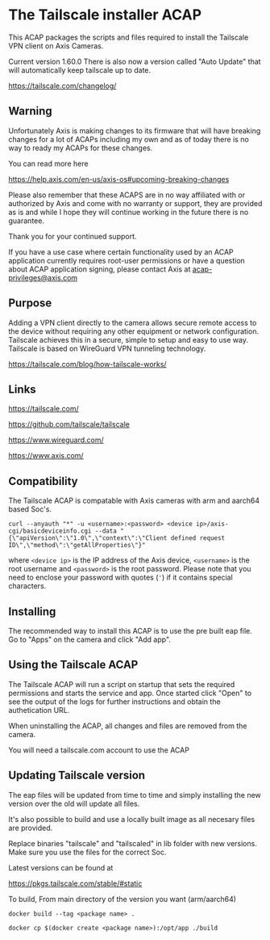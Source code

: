 # The Tailscale installer ACAP

This ACAP packages the scripts and files required to install the Tailscale VPN client on Axis Cameras.

Current version 1.60.0
There is also now a version called "Auto Update" that will automatically keep tailscale up to date.

https://tailscale.com/changelog/

## Warning
Unfortunately Axis is making changes to its firmware that will have breaking changes for a lot of ACAPs including my own and as of today there is no way to ready my ACAPs for these changes.
 
You can read more here
 
https://help.axis.com/en-us/axis-os#upcoming-breaking-changes

Please also remember that these ACAPS are in no way affiliated with or authorized by Axis and come with no warranty or support, they are provided as is and while I hope they will continue working in the future there is no guarantee.

Thank you for your continued support.

If you have a use case where certain functionality used by an ACAP application currently requires root-user permissions or have a question about ACAP application signing, please contact Axis at acap-privileges@axis.com

## Purpose

Adding a VPN client directly to the camera allows secure remote access to the device without requiring any other equipment or network configuration.
Tailscale achieves this in a secure, simple to setup and easy to use way.
Tailscale is based on WireGuard VPN tunneling technology.

https://tailscale.com/blog/how-tailscale-works/

## Links

https://tailscale.com/

https://github.com/tailscale/tailscale 

https://www.wireguard.com/

https://www.axis.com/

## Compatibility

The Tailscale ACAP is compatable with Axis cameras with arm and aarch64 based Soc's.

```
curl --anyauth "*" -u <username>:<password> <device ip>/axis-cgi/basicdeviceinfo.cgi --data "{\"apiVersion\":\"1.0\",\"context\":\"Client defined request ID\",\"method\":\"getAllProperties\"}"
```

where `<device ip>` is the IP address of the Axis device, `<username>` is the root username and `<password>` is the root password. Please
note that you need to enclose your password with quotes (`'`) if it contains special characters.

## Installing

The recommended way to install this ACAP is to use the pre built eap file.
Go to "Apps" on the camera and click "Add app".


## Using the Tailscale ACAP

The Tailscale ACAP will run a script on startup that sets the required permissions and starts the service and app.
Once started click "Open" to see the output of the logs for further instructions and obtain the authetication URL.

When uninstalling the ACAP, all changes and files are removed from the camera.

You will need a tailscale.com account to use the ACAP

## Updating Tailscale version

The eap files will be updated from time to time and simply installing the new version over the old will update all files.

It's also possible to build and use a locally built image as all necesary files are provided.

Replace binaries "tailscale" and "tailscaled" in lib folder with new versions.
Make sure you use the files for the correct Soc.

Latest versions can be found at 

https://pkgs.tailscale.com/stable/#static


To build, 
From main directory of the version you want (arm/aarch64)

```
docker build --tag <package name> . 
```
```
docker cp $(docker create <package name>):/opt/app ./build 
```





